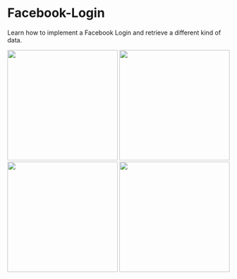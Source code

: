 # Facebook-Login
Learn how to implement a Facebook Login and retrieve a different kind of data.

<p align="left">
<img src="https://user-images.githubusercontent.com/46055179/62839673-1bdf8980-bc9e-11e9-9997-9812e217f999.jpeg" width="250">
<img src="https://user-images.githubusercontent.com/46055179/59964252-87fc0780-950f-11e9-9e0a-aeee12033857.PNG" width="250">
<img src="https://user-images.githubusercontent.com/46055179/59964251-87637100-950f-11e9-8005-a33e2338b0c7.PNG" width="250">
<img src="https://user-images.githubusercontent.com/46055179/59964250-87637100-950f-11e9-981b-33d9ad52cdf7.PNG" width="250">
</p>
